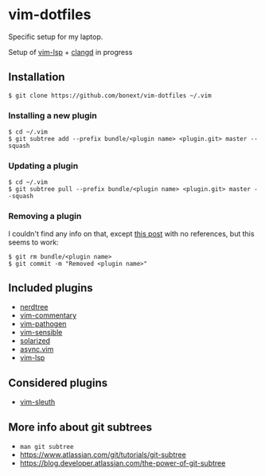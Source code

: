 vim-dotfiles
============
Specific setup for my laptop.

Setup of [vim-lsp][6] + [clangd][7] in progress

Installation
------------

`$ git clone https://github.com/bonext/vim-dotfiles ~/.vim`

### Installing a new plugin

```
$ cd ~/.vim
$ git subtree add --prefix bundle/<plugin name> <plugin.git> master --squash
```

### Updating a plugin
```
$ cd ~/.vim
$ git subtree pull --prefix bundle/<plugin name> <plugin.git> master --squash
```

### Removing a plugin
I couldn't find any info on that, except [this post][3] with no references, but this seems to work:
```
$ git rm bundle/<plugin name>
$ git commit -m "Removed <plugin name>"
```

Included plugins
-----------------
* [nerdtree](https://github.com/scrooloose/nerdtree)
* [vim-commentary](https://github.com/tpope/vim-commentary)
* [vim-pathogen][1]
* [vim-sensible](https://github.com/tpope/vim-sensible)
* [solarized](https://github.com/altercation/vim-colors-solarized)
* [async.vim](https://github.com/prabirshrestha/async.vim)
* [vim-lsp][6]

Considered plugins
------------------

* [vim-sleuth](https://github.com/tpope/vim-sleuth)

More info about git subtrees
----------------------------
- `man git subtree`
- https://www.atlassian.com/git/tutorials/git-subtree
- https://blog.developer.atlassian.com/the-power-of-git-subtree

[1]: https://github.com/tpope/vim-pathogen
[2]: https://gist.github.com/SKempin/b7857a6ff6bddb05717cc17a44091202
[3]: https://www.netways.de/en/blog/2016/01/14/working-with-git-subtree/
[4]: https://github.com/altercation/solarized/tree/master/xresources
[5]: https://github.com/altercation/vim-colors-solarized#important-note-for-terminal-users
[6]: https://github.com/prabirshrestha/vim-lsp
[7]: https://clangd.llvm.org/
